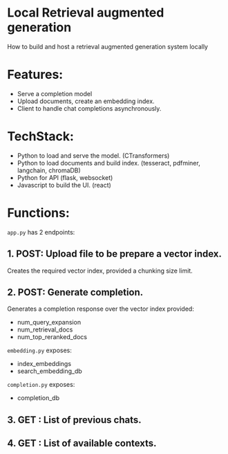 # Local Retrieval augmented generation

How to build and host a retrieval augmented generation system locally

# Features:

- Serve a completion model
- Upload documents, create an embedding index.
- Client to handle chat completions asynchronously.

# TechStack:

- Python to load and serve the model. (CTransformers)
- Python to load documents and build index. (tesseract, pdfminer, langchain, chromaDB)
- Python for API (flask, websocket)
- Javascript to build the UI. (react)

# Functions:

`app.py` has 2 endpoints:

## 1. POST: Upload file to be prepare a vector index.

Creates the required vector index, provided a chunking size limit.

## 2. POST: Generate completion.

Generates a completion response over the vector index provided:

- num_query_expansion
- num_retrieval_docs
- num_top_reranked_docs

`embedding.py` exposes:

- index_embeddings
- search_embedding_db

`completion.py` exposes:

- completion_db

## 3. GET : List of previous chats.

## 4. GET : List of available contexts.

